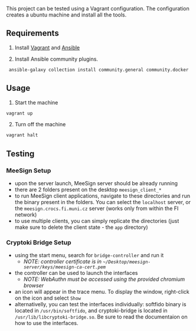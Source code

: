 This project can be tested using a Vagrant configuration. The configuration creates a ubuntu machine and install all the tools.

## Requirements

1. Install [Vagrant](https://www.vagrantup.com/downloads.html) and [Ansible](https://docs.ansible.com/ansible/latest/installation_guide/intro_installation.html)

2. Install Ansible community plugins.

```bash
 ansible-galaxy collection install community.general community.docker
```

## Usage

1. Start the machine

```bash
vagrant up
```

2. Turn off the machine

```bash
vagrant halt
```

## Testing

### MeeSign Setup

- upon the server launch, MeeSign server should be already running
- there are 2 folders present on the desktop `meesign_client_*`
- to run MeeSign client applications, navigate to these directories and run the binary present in the folders. You can select the `localhost` server, or the `meesign.crocs.fi.muni.cz` server (works only from within the FI network)
- to use multiple clients, you can simply replicate the directories (just make sure to delete the client state - the `app` directory)

### Cryptoki Bridge Setup

- using the start menu, search for `bridge-controller` and run it
  - _NOTE: controller certificate is in `~/Desktop/meesign-server/keys/meesign-ca-cert.pem`_
- the controller can be used to launch the interfaces
  - _NOTE: WebAuthn must be accessed using the provided chromium browser_
- an icon will appear in the trace menu. To display the window, right-click on the icon and select `Show`
- alternativelly, you can test the interfaces individually: softfido binary is located in `/usr/bin/softfido`, and cryptoki-bridge is located in `/usr/lib/libcryptoki-bridge.so`. Be sure to read the documentaion on how to use the interfaces.
